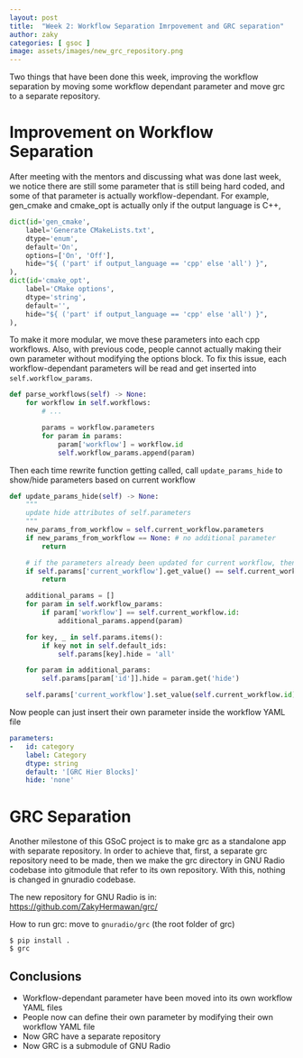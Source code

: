 ```yaml
---
layout: post
title:  "Week 2: Workflow Separation Imrpovement and GRC separation"
author: zaky
categories: [ gsoc ]
image: assets/images/new_grc_repository.png
---
```


Two things that have been done this week, improving the workflow separation by moving some workflow dependant parameter and move grc to a separate repository.

# Improvement on Workflow Separation
After meeting with the mentors and discussing what was done last week, we notice there are still some parameter that is still being hard coded, and some of that parameter is actually workflow-dependant.
For example, gen_cmake and cmake_opt is actually only if the output language is C++,
```py
dict(id='gen_cmake',
    label='Generate CMakeLists.txt',
    dtype='enum',
    default='On',
    options=['On', 'Off'],
    hide="${ ('part' if output_language == 'cpp' else 'all') }",
),
dict(id='cmake_opt',
    label='CMake options',
    dtype='string',
    default='',
    hide="${ ('part' if output_language == 'cpp' else 'all') }",
),
```

To make it more modular, we move these parameters into each cpp workflows. Also, with previous code, people cannot actually making their own parameter without modifying the options block. To fix this issue, each workflow-dependant parameters will be read and get inserted into `self.workflow_params`.
```py
def parse_workflows(self) -> None:
    for workflow in self.workflows:
        # ...

        params = workflow.parameters
        for param in params:
            param['workflow'] = workflow.id
            self.workflow_params.append(param)
```

Then each time rewrite function getting called, call `update_params_hide` to show/hide parameters based on current workflow
```py
def update_params_hide(self) -> None:
    """
    update hide attributes of self.parameters
    """
    new_params_from_workflow = self.current_workflow.parameters
    if new_params_from_workflow == None: # no additional parameter
        return

    # if the parameters already been updated for current workflow, then do nothing
    if self.params['current_workflow'].get_value() == self.current_workflow.id:
        return

    additional_params = []
    for param in self.workflow_params:
        if param['workflow'] == self.current_workflow.id:
            additional_params.append(param)

    for key, _ in self.params.items():
        if key not in self.default_ids:
            self.params[key].hide = 'all'

    for param in additional_params:
        self.params[param['id']].hide = param.get('hide')

    self.params['current_workflow'].set_value(self.current_workflow.id)
```

Now people can just insert their own parameter inside the workflow YAML file
```yaml
parameters:
-   id: category
    label: Category
    dtype: string
    default: '[GRC Hier Blocks]'
    hide: 'none'
```

# GRC Separation
Another milestone of this GSoC project is to make grc as a standalone app with separate repository. In order to achieve that, first, a separate grc repository need to be made, then we make the grc directory in GNU Radio codebase into gitmodule that refer to its own repository. With this, nothing is changed in gnuradio codebase.

The new repository for GNU Radio is in: https://github.com/ZakyHermawan/grc/

How to run grc:
move to `gnuradio/grc` (the root folder of grc)
```
$ pip install .
$ grc
```

## Conclusions
* Workflow-dependant parameter have been moved into its own workflow YAML files
* People now can define their own parameter by modifying their own workflow YAML file
* Now GRC have a separate repository
* Now GRC is a submodule of GNU Radio
